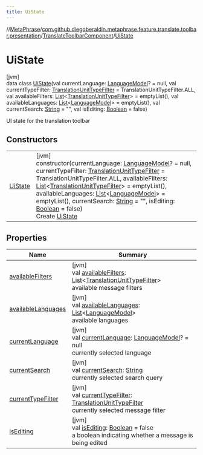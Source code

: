 ```yaml
---
title: UiState
---
```

//[MetaPhrase](../../../../index.html)/[com.github.diegoberaldin.metaphrase.feature.translate.toolbar.presentation](../../index.html)/[TranslateToolbarComponent](../index.html)/[UiState](index.html)



# UiState



[jvm]\
data class [UiState](index.html)(val currentLanguage: [LanguageModel](../../../com.github.diegoberaldin.metaphrase.domain.language.data/-language-model/index.html)? = null, val currentTypeFilter: [TranslationUnitTypeFilter](../../../com.github.diegoberaldin.metaphrase.domain.project.data/-translation-unit-type-filter/index.html) = TranslationUnitTypeFilter.ALL, val availableFilters: [List](https://kotlinlang.org/api/latest/jvm/stdlib/kotlin.collections/-list/index.html)&lt;[TranslationUnitTypeFilter](../../../com.github.diegoberaldin.metaphrase.domain.project.data/-translation-unit-type-filter/index.html)&gt; = emptyList(), val availableLanguages: [List](https://kotlinlang.org/api/latest/jvm/stdlib/kotlin.collections/-list/index.html)&lt;[LanguageModel](../../../com.github.diegoberaldin.metaphrase.domain.language.data/-language-model/index.html)&gt; = emptyList(), val currentSearch: [String](https://kotlinlang.org/api/latest/jvm/stdlib/kotlin/-string/index.html) = &quot;&quot;, val isEditing: [Boolean](https://kotlinlang.org/api/latest/jvm/stdlib/kotlin/-boolean/index.html) = false)

UI state for the translation toolbar



## Constructors


| | |
|---|---|
| [UiState](-ui-state.html) | [jvm]<br>constructor(currentLanguage: [LanguageModel](../../../com.github.diegoberaldin.metaphrase.domain.language.data/-language-model/index.html)? = null, currentTypeFilter: [TranslationUnitTypeFilter](../../../com.github.diegoberaldin.metaphrase.domain.project.data/-translation-unit-type-filter/index.html) = TranslationUnitTypeFilter.ALL, availableFilters: [List](https://kotlinlang.org/api/latest/jvm/stdlib/kotlin.collections/-list/index.html)&lt;[TranslationUnitTypeFilter](../../../com.github.diegoberaldin.metaphrase.domain.project.data/-translation-unit-type-filter/index.html)&gt; = emptyList(), availableLanguages: [List](https://kotlinlang.org/api/latest/jvm/stdlib/kotlin.collections/-list/index.html)&lt;[LanguageModel](../../../com.github.diegoberaldin.metaphrase.domain.language.data/-language-model/index.html)&gt; = emptyList(), currentSearch: [String](https://kotlinlang.org/api/latest/jvm/stdlib/kotlin/-string/index.html) = &quot;&quot;, isEditing: [Boolean](https://kotlinlang.org/api/latest/jvm/stdlib/kotlin/-boolean/index.html) = false)<br>Create [UiState](index.html) |


## Properties


| Name | Summary |
|---|---|
| [availableFilters](available-filters.html) | [jvm]<br>val [availableFilters](available-filters.html): [List](https://kotlinlang.org/api/latest/jvm/stdlib/kotlin.collections/-list/index.html)&lt;[TranslationUnitTypeFilter](../../../com.github.diegoberaldin.metaphrase.domain.project.data/-translation-unit-type-filter/index.html)&gt;<br>available message filters |
| [availableLanguages](available-languages.html) | [jvm]<br>val [availableLanguages](available-languages.html): [List](https://kotlinlang.org/api/latest/jvm/stdlib/kotlin.collections/-list/index.html)&lt;[LanguageModel](../../../com.github.diegoberaldin.metaphrase.domain.language.data/-language-model/index.html)&gt;<br>available languages |
| [currentLanguage](current-language.html) | [jvm]<br>val [currentLanguage](current-language.html): [LanguageModel](../../../com.github.diegoberaldin.metaphrase.domain.language.data/-language-model/index.html)? = null<br>currently selected language |
| [currentSearch](current-search.html) | [jvm]<br>val [currentSearch](current-search.html): [String](https://kotlinlang.org/api/latest/jvm/stdlib/kotlin/-string/index.html)<br>currently selected search query |
| [currentTypeFilter](current-type-filter.html) | [jvm]<br>val [currentTypeFilter](current-type-filter.html): [TranslationUnitTypeFilter](../../../com.github.diegoberaldin.metaphrase.domain.project.data/-translation-unit-type-filter/index.html)<br>currently selected message filter |
| [isEditing](is-editing.html) | [jvm]<br>val [isEditing](is-editing.html): [Boolean](https://kotlinlang.org/api/latest/jvm/stdlib/kotlin/-boolean/index.html) = false<br>a boolean indicating whether a message is being edited |

